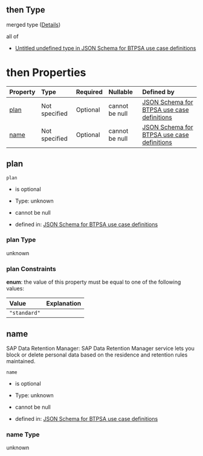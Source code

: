 ## then Type

merged type ([Details](btpsa-usecase-properties-services-items-allof-2-then-allof-42-then.md))

all of

*   [Untitled undefined type in JSON Schema for BTPSA use case definitions](btpsa-usecase-properties-services-items-allof-2-then-allof-42-then-allof-0.md "check type definition")

# then Properties

| Property      | Type          | Required | Nullable       | Defined by                                                                                                                                                                                                            |
| :------------ | :------------ | :------- | :------------- | :-------------------------------------------------------------------------------------------------------------------------------------------------------------------------------------------------------------------- |
| [plan](#plan) | Not specified | Optional | cannot be null | [JSON Schema for BTPSA use case definitions](btpsa-usecase-properties-services-items-allof-2-then-allof-42-then-properties-plan.md "undefined#/properties/services/items/allOf/2/then/allOf/42/then/properties/plan") |
| [name](#name) | Not specified | Optional | cannot be null | [JSON Schema for BTPSA use case definitions](btpsa-usecase-properties-services-items-allof-2-then-allof-42-then-properties-name.md "undefined#/properties/services/items/allOf/2/then/allOf/42/then/properties/name") |

## plan



`plan`

*   is optional

*   Type: unknown

*   cannot be null

*   defined in: [JSON Schema for BTPSA use case definitions](btpsa-usecase-properties-services-items-allof-2-then-allof-42-then-properties-plan.md "undefined#/properties/services/items/allOf/2/then/allOf/42/then/properties/plan")

### plan Type

unknown

### plan Constraints

**enum**: the value of this property must be equal to one of the following values:

| Value        | Explanation |
| :----------- | :---------- |
| `"standard"` |             |

## name

SAP Data Retention Manager: SAP Data Retention Manager service lets you block or delete personal data based on the residence and retention rules maintained.

`name`

*   is optional

*   Type: unknown

*   cannot be null

*   defined in: [JSON Schema for BTPSA use case definitions](btpsa-usecase-properties-services-items-allof-2-then-allof-42-then-properties-name.md "undefined#/properties/services/items/allOf/2/then/allOf/42/then/properties/name")

### name Type

unknown
